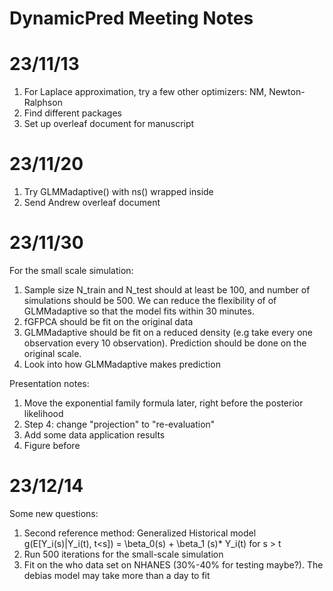 # DynamicPred Meeting Notes

# 23/11/13
1. For Laplace approximation, try a few other optimizers: NM, Newton-Ralphson
2. Find different packages 
3. Set up overleaf document for manuscript 

# 23/11/20
1. Try GLMMadaptive() with ns() wrapped inside
2. Send Andrew overleaf document

# 23/11/30
For the small scale simulation:
1. Sample size N_train and N_test should at least be 100, and number of simulations should be 500. We can reduce the flexibility of of GLMMadaptive so that the model fits within 30 minutes.
2. fGFPCA should be fit on the original data
3. GLMMadaptive should be fit on a reduced density (e.g take every one observation every 10 observation). Prediction should be done on the original scale.  
4. Look into how GLMMadaptive makes prediction

Presentation notes: 
1. Move the exponential family formula later, right before the posterior likelihood
2. Step 4: change "projection" to "re-evaluation"
3. Add some data application results
3. Figure before 

# 23/12/14
Some new questions: 
1. Second reference method: Generalized Historical model
g(E[Y_i(s)|Y_i(t), t<s]) = \beta_0(s) + \beta_1 (s)* Y_i(t) for s > t
2. Run 500 iterations for the small-scale simulation
3. Fit on the who data set on NHANES (30%-40% for testing maybe?). The debias model may take more than a day to fit



